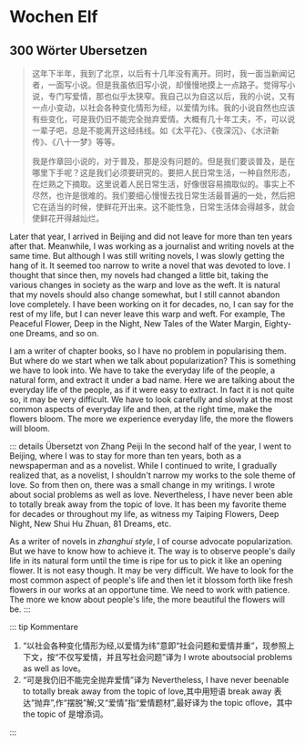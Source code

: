 # Wochen Elf

## 300 Wörter Ubersetzen

> 这年下半年，我到了北京，以后有十几年没有离开。同时，我一面当新闻记者，一面写小说。但是我虽依旧写小说，却慢慢地摸上一点路子。觉得写小说，专门写爱情，那也似乎太狭窄。我自己以为自这以后，我的小说，又有一点小变动，以社会各种变化情形为经，以爱情为纬。我的小说自然也应该有些变化，可是我仍旧不能完全抛弃爱情。大概有几十年工夫，不，可以说一辈子吧，总是不能离开这经纬线。如《太平花》、《夜深沉》、《水浒新传》、《八十一梦》等等。
>
> 我是作章回小说的，对于普及，那是没有问题的。但是我们要谈普及，是在哪里下手呢？这是我们必须要研究的。要把人民日常生活，一种自然形态，在烂熟之下摘取。这里说着人民日常生活，好像很容易摘取似的。事实上不尽然，也许是很难的。我们要细心慢慢去找日常生活最普遍的一处，然后把它在适当的时候，使鲜花开出来。这不能性急，日常生活体会得越多，就会使鲜花开得越灿烂。

Later that year, I arrived in Beijing and did not leave for more than ten years after that. Meanwhile, I was working as a journalist and writing novels at the same time. But although I was still writing novels, I was slowly getting the hang of it. It seemed too narrow to write a novel that was devoted to love. I thought that since then, my novels had changed a little bit, taking the various changes in society as the warp and love as the weft. It is natural that my novels should also change somewhat, but I still cannot abandon love completely. I have been working on it for decades, no, I can say for the rest of my life, but I can never leave this warp and weft. For example, The Peaceful Flower, Deep in the Night, New Tales of the Water Margin, Eighty-one Dreams, and so on.

I am a writer of chapter books, so I have no problem in popularising them. But where do we start when we talk about popularization? This is something we have to look into. We have to take the everyday life of the people, a natural form, and extract it under a bad name. Here we are talking about the everyday life of the people, as if it were easy to extract. In fact it is not quite so, it may be very difficult. We have to look carefully and slowly at the most common aspects of everyday life and then, at the right time, make the flowers bloom. The more we experience everyday life, the more the flowers will bloom.

::: details Übersetzt von Zhang Peiji
In the second half of the year, I went to Beijing, where I was to stay for more than ten years, both as a newspaperman and as a novelist. While I continued to write, I gradually realized that, as a novelist, I shouldn't narrow my works to the sole theme of love. So from then on, there was a small change in my writings. I wrote about social problems as well as love. Nevertheless, I have never been able to totally break away from the topic of love. It has been my favorite theme for decades or throughout my life, as witness my Taiping Flowers, Deep Night, New Shui Hu Zhuan, 81 Dreams, etc.

As a writer of novels in _zhanghui style_, I of course advocate popularization. But we have to know how to achieve it. The way is to observe people's daily life in its natural form until the time is ripe for us to pick it like an opening flower. It is not easy though. It may be very difficult. We have to look for the most common aspect of people's life and then let it blossom forth like fresh flowers in our works at an opportune time. We need to work with patience. The more we know about people's life, the more beautiful the flowers will be.
:::

::: tip Kommentare

1. “以社会各种变化情形为经,以爱情为纬”意即“社会问题和爱情并重”，现参照上下文，按“不仅写爱情，并且写社会问题”译为 I wrote aboutsocial problems as well as love。
2. “可是我仍旧不能完全抛弃爱情”译为 Nevertheless, I have never beenable to totally break away from the topic of love,其中用短语 break away 表达“抛弃”,作“摆脱”解;又“爱情”指“爱情题材”,最好译为 the topic oflove，其中 the topic of 是增添词。

:::